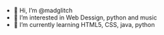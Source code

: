 - 👋 Hi, I’m @madgIitch
- 👀 I’m interested in Web Dessign, python and music
- 🌱 I’m currently learning HTML5, CSS, java, python

